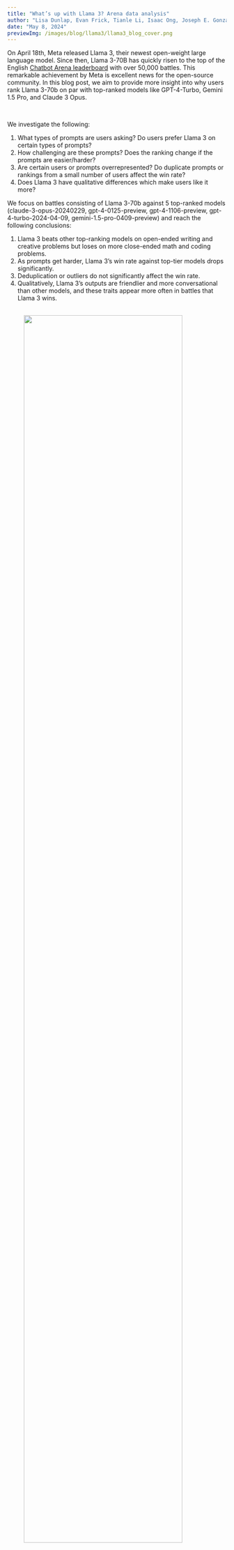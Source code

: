 ```yaml
---
title: "What’s up with Llama 3? Arena data analysis"
author: "Lisa Dunlap, Evan Frick, Tianle Li, Isaac Ong, Joseph E. Gonzalez, Wei-Lin Chiang"
date: "May 8, 2024"
previewImg: /images/blog/llama3/llama3_blog_cover.png
---
```


On April 18th, Meta released Llama 3, their newest open-weight large language model. Since then, Llama 3-70B has quickly risen to the top of the English [Chatbot Arena leaderboard](https://leaderboard.lmsys.org) with over 50,000 battles. This remarkable achievement by Meta is excellent news for the open-source community. In this blog post, we aim to provide more insight into why users rank Llama 3-70b on par with top-ranked models like GPT-4-Turbo, Gemini 1.5 Pro, and Claude 3 Opus.

<br />

We investigate the following:
1. What types of prompts are users asking? Do users prefer Llama 3 on certain types of prompts? 
2. How challenging are these prompts? Does the ranking change if the prompts are easier/harder?
3. Are certain users or prompts overrepresented? Do duplicate prompts or rankings from a small number of users affect the win rate?
4. Does Llama 3 have qualitative differences which make users like it more?

We focus on battles consisting of Llama 3-70b against 5 top-ranked models (claude-3-opus-20240229, gpt-4-0125-preview, gpt-4-1106-preview, gpt-4-turbo-2024-04-09, gemini-1.5-pro-0409-preview) and reach the following conclusions:
1. Llama 3 beats other top-ranking models on open-ended writing and creative problems but loses on more close-ended math and coding problems.
2. As prompts get harder, Llama 3’s win rate against top-tier models drops significantly.
3. Deduplication or outliers do not significantly affect the win rate.
4. Qualitatively, Llama 3’s outputs are friendlier and more conversational than other models, and these traits appear more often in battles that Llama 3 wins.

<br/>
<img src="/images/blog/llama3/topic_win_rate.png" style="display:block; margin-top: auto; margin-left: auto; margin-right: auto; margin-bottom: auto; width: 85%"></img>
<p style="color:gray; text-align: center;">Figure 1. Llama 3-70b's win rate (excluding ties) against top 5 models across prompt topics. * denotes that the category contains less than 50 battles.</p>



## Analyzing win rate across different types of prompts

**Topic Analysis.** We utilize an LLM labeler (Llama 3-70b) to categorize user prompts into a pre-established taxonomy of topics ([from Reka's paper](https://arxiv.org/pdf/2404.12387)) and visualize the win rate of Llama 3-70b against the other top models in Figure 1. We see that Llama 3’s win rate is highest for open-ended and creative tasks like brainstorming and writing, and lowest for more close-ended technical tasks like math and translation. Interestingly, Llama 3 achieves the highest win rate over data processing tasks which mainly consist of parsing and dataframe operations, but as this category has only 19 examples, this remains inconclusive. 

**Win Rate versus Prompt Difficulty.** We employ our [recently released pipeline](https://lmsys.org/blog/2024-04-19-arena-hard/) which scores the difficulty of prompts to determine how Llama 3 compares to the other top models as prompts get harder. We define a set of "hardness" criteria and use GPT-4-turbo to annotate each prompt from 0 to 7 to indicate how many of these criteria are satisfied (a higher score indicates a harder prompt). Our 7 criteria are:

<table style="width:100%; border-collapse: collapse; border: 1px solid black;">
  <tr style="background-color: black; color: white;">
    <!-- <th style="border: 1px solid black; padding: 10px; text-align: left;">7 Key "Hardness" Criteria</th> -->
  </tr>
  <tr>
    <td style="border: 1px solid black; padding: 10px; text-align: left;"><strong>1. Specificity:</strong> Does the prompt ask for a specific output?</td>
  </tr>
  <tr>
    <td style="border: 1px solid black; padding: 10px; text-align: left;"><strong>2. Domain Knowledge:</strong> Does the prompt cover one or more specific domains?</td>
  </tr>
  <tr>
    <td style="border: 1px solid black; padding: 10px; text-align: left;"><strong>3. Complexity:</strong> Does the prompt have multiple levels of reasoning, components, or variables?</td>
  </tr>
  <tr>
    <td style="border: 1px solid black; padding: 10px; text-align: left;"><strong>4. Problem-Solving:</strong> Does the prompt directly involve the AI to demonstrate active problem-solving skills?</td>
  </tr>
  <tr>
    <td style="border: 1px solid black; padding: 10px; text-align: left;"><strong>5. Creativity:</strong> Does the prompt involve a level of creativity in approaching the problem?</td>
  </tr>
  <tr>
    <td style="border: 1px solid black; padding: 10px; text-align: left;"><strong>6. Technical Accuracy:</strong> Does the prompt require technical accuracy in the response?</td>
  </tr>
  <tr>
    <td style="border: 1px solid black; padding: 10px; text-align: left;"><strong>7. Real-world Application:</strong> Does the prompt relate to real-world applications?</td>
  </tr>
</table>

We score 1000 battles against the top 3 models on the leaderboard and plot their win rates versus prompt score in Figure 2. We observe a significant drop in Llama 3's performance compared to the other top models, from a high 50% win rate to a low 40% win rate. We conclude that as more of these "hardness" criteria are met, Llama 3's win rate drop rapidly compared to other models. Note that these criteria may not be exhaustive, see [the blog](https://lmsys.org/blog/2024-04-19-arena-hard/) for further discussion.

<img src="/images/blog/llama3/winrate-over-criteria.png" style="display:block; margin-top: auto; margin-left: auto; margin-right: auto; margin-bottom: auto; width: 70%"></img>
<p style="color:gray; text-align: center;">Figure 2. Several top models' win rate against the strongest 6 models over the intervals of number of key criteria satisfied. *English battles between strongest models: llama-3-70b-chat, claude-3-opus-20240229, gpt-4-0125-preview, gpt-4-1106-preview, gpt-4-turbo-2024-04-09, gemini-1.5-pro-api-0409-preview.</p>

<img src="/images/blog/llama3/criteria_dist.png" style="display:block; margin-top: auto; margin-left: auto; margin-right: auto; margin-bottom: auto; width: 50%"></img>
<p style="color:gray; text-align: center;">Figure 3. The percentage of prompts with number of hardness criteria met in 3.5K sample of arena battles. We observe a significant portion of the battles are classified as hard (~27%).</p>

We can further analyze which types of prompts affect win rate by fitting a decision tree on the 7 binary columns representing if a given prompt has satisfied each of the criteria above. From this decision tree, we can segment prompts into criteria subsets such that Llama 3-70b-Instruct either performs very well or very poorly. The tree shown in Figure 4 shows us which subsets change the model’s win rate the most when conditioned on.

<img src="/images/blog/llama3/dtree.svg" style="display:block; margin-top: auto; margin-left: auto; margin-right: auto; margin-bottom: auto; width: 100%"></img>
<p style="color:gray; text-align: center;">Figure 4. Llama 3-70b-Instruct's win rate conditioned on hierarchical prompt criteria subsets as fitted using a standard decision tree algorithm.</p>

The first thing to notice is that “Specificity” is the root node of the tree, suggesting that this criteria most immediately divides Llama3-70b-Instruct’s performance into its strengths and weaknesses. It supports our initial findings above that Llama3-70b-Instruct is stronger on open-ended tasks rather than more closed-ended tasks. We can traverse further down the tree and see that Llama3-70b-Instruct is quite strong on open-ended creative questions (see the blue path), reaching around a 60% win-rate against these top models. Emperically, these types of questions are often writing and brainstorming style questions. For example two prompts where Llama-3-70B-Instruct won are: "Write the first chapter of a novel." and "Could you provide two story suggestions for children that promote altruism? ". On the other hand, following the orange path, we can notice that Llama3-70b-Instruct has a lower win-rate against top models when answering close-ended, non-real-world, reasoning-based questions. These questions are often logic puzzles and math word word problems. Two examples where Llama-3-70B-Instruct won are: "123x = -4x * 2 - 65" and "There are two ducks in front of a duck, two ducks behind a duck and a duck in the middle. How many ducks are there?"

## The effect of overrepresented prompts and judges

**Effect of duplicate prompts.** Using fuzzy string matching, we find that ~9% (6658/7327) of the user prompts in battles between Llama 3 and the other top models are duplicates, and show in Table 1 that deduplication does not significantly affect Llama 3's win rate. 

<style>
th {text-align: left, text-weight: bold}
td {text-align: left}
</style>


<br>
<p style="color:gray; text-align: center;">Table 1: Llama 3-70b battle stats.</p>
<table style="display: flex; justify-content: center;">
<tbody>
<tr>
<th>Model</th> <th># battles</th> <th># battles no tie</th> <th># battles (dedup, no tie)</th> <th>Llama 3 win rate</th> <th>Llama 3 win rate (dedup, no tie)</th>
</tr>
<tr>
<td>Claude 3 Opus</td> <td>1959</td> <td>1328</td> <td>1171</td> <td>51.28%</td> <td>51.58%</td>
</tr>
<tr>
<td>Gemini 1.5</td> <td>2413</td> <td>1620</td> <td>1437</td> <td>50.06%</td> <td>49.48%</td>
</tr>
<tr>
<td>GPT-4 0125</td> <td>1271</td> <td>881</td> <td>779</td> <td>48.58%</td> <td>49.04%</td>
</tr>
<tr>
<td>GPT-4 1106</td> <td>526</td> <td>349</td> <td>307</td> <td>50.72%</td> <td>52.12%</td>
</tr>
<tr>
<td>GPT-4-Turbo</td> <td>2097</td> <td>1437</td> <td>1287</td> <td>47.74%</td> <td>47.73%</td>
</tr>
</tbody>
</table>


**User analysis.** First we consider some basic user statistics in Table 2 to check that judging behavior is similar between Claude-3-Opus-20240229 and Llama 3-70B-Instruct.

<br>
<p style="color:gray; text-align: center;">Table 2. Detailed Engagement Metrics for LLMs (Timeframe: April 24 - May 1, 2023). The latest and detailed version <a href="https://huggingface.co/spaces/lmsys/chatbot-arena-leaderboard" target="_blank">here</a>.</p>
<table style="display: flex; justify-content: center;">
<tbody>
<tr>
<th>Model</th> <th>Battles</th> <th>Unique Judges</th> <th>Mean Votes per Judge</th> <th>Median Votes per Judge</th> <th>Max Votes per Judge</th>
</tr>
<tr>
<td>Llama 3-70B-Instruct</td> <td>12,719</td> <td>7,591</td> <td>1.68</td> <td>1</td> <td>65</td>
</tr>
<tr>
<td>Claude-3-Opus-20240229</td> <td>68,656</td> <td>48,570</td> <td>1.41</td> <td>1</td> <td>73</td>
</tr>
<tr>
<td>All Models All Time</td> <td>749,205</td> <td>316,372</td> <td>2.37</td> <td>1</td> <td>591</td>
</tr>
</tbody>
</table>


In order to limit the impact of users that vote many times, we can take the mean of each judge’s win rate, thereby bounding the impact of each individual judge. In this case, we find that this stratified win rate shown in Table 3 is still very similar to the original win rate, suggesting that very active judges are not skewing the result.


<br>
<p style="color:gray; text-align: center;">Table 3. Model Win Rates (Timeframe: April 24 - May 1, 2023). The latest and detailed version <a href="https://huggingface.co/spaces/lmsys/chatbot-arena-leaderboard" target="_blank">here</a>. Note that ties are counted as 0.5, with wins and losses as 1 and 0, respectively.</p>
<table style="display: flex; justify-content: center;">
<tbody>
<tr>
<th>Model</th> <th>Win rate</th> <th>Stratified Win Rate</th>
</tr>
<tr>
<td>Llama 3-70B-Instruct</td> <td>0.541</td> <td>0.543</td>
</tr>
<tr>
<td>Claude-3-Opus-20240229</td> <td>0.619</td> <td>0.621</td>
</tr>
</tbody>
</table>

**Qualitative differences between Llama 3 outputs versus other models.** From qualitative analysis of outputs between Llama 3 and other models, we observe that Llama 3 outputs are often more excited, positive, conversational, and friendly than other models.

**Measuring sentiment.** To measure excitement, we assign a binary label to each output based on the presence of an exclamation point. For positivity, friendliness, and conversationality, we use GPT-3.5 as a judge to rate each output on a scale of 1-5. In a given battle, Llama 3's outputs are labeled as more excited, positive, conversational, or friendly if their score is higher than the opponent's. Figure 5 displays the distribution of these qualities across models, revealing that Llama 3's outputs generally exhibit higher levels of excitement, positivity, friendliness, and conversationality as compared to their opponents.

<img src="/images/blog/llama3/llama_sentiment_distribution.png" style="display:block; margin-top: auto; margin-left: auto; margin-right: auto; margin-bottom: auto; width: 85%"></img>
<p style="color:gray; text-align: center;">Figure 5: Proportion of arena prompts where Llama 3 is more positive/friendly/conversational/exclamatory than its opponent.</p>

**Is sentiment related to win rate?** Figure 6 compares the sentiment qualities of Llama 3's outputs in battles it wins versus those it loses. We see that all traits appear more in winning battles and less in losing battles, but this difference is relatively small, especially for positivity and friendliness. This suggests that while these traits might play a role in competitive success, their influence requires further exploration for more definitive insights.

<img src="/images/blog/llama3/sentiment_win_rate.png" style="display:block; margin-top: auto; margin-left: auto; margin-right: auto; margin-bottom: auto; width: 85%"></img>
<p style="color:gray; text-align: center;">Figure 6: Llama 3's sentiment versus its win rate when Llama 3 is more positive/friendly/conversational/exclamatory than its opponent.</p>

## Conclusion
From the beginning, our mission has been to advance LLM development and understanding. While in the past we have focused on high-level ranking and benchmark design, moving forward, we hope to extend the analysis here and conduct more in-depth analysis into changes in human preference as well as model behavior.  


## Acknowledgment
We thank Matei Zaharia and Ion Stoica for their valuable feedback.

## Citation
```
@misc{llama3arena2024,
    title = {What’s up with Llama 3? Arena data analysis},
    url = {https://lmsys.org/blog/2024-05-08-llama3/},
    author = {Lisa Dunlap, Evan Frick, Tianle Li, Isaac Ong, Joseph E. Gonzalez, Wei-Lin Chiang},
    month = {May},
    year = {2024}
}
```

## Qualitative examples
**Prompt:** What is entropy? Explain using only words that start by a or t

**Llama-70b-Instruct:** What an intriguing inquiry!

Alright, Adept Thinker, here's an attempt to articulate the abstract abstraction of entropy using only words that start with A or T:

"Astonishingly, the tendency to array things in an orderly arrangement tends to topple, allowing anomalous atoms to transition towards tumultuous, aimless arrangements. This transformation tends to accelerate, augmenting the amount of apparent arbitrariness. As a result, the aggregate arrangement assumes an attitude of advanced ambiguity, making it arduous to accurately anticipate the trajectory of attending atoms."

There you have it, an all-A-and-T explanation of entropy!

**GPT-4-Turbo:** Entropy, abstractly articulated, always alludes to a thermodynamic theory, attributing attributes typically tied to the transformation, transfer, or turmoil within thermodynamic systems. Technically, this term tackles the tendency to transition from an arranged state to a tangled, tumultuous state. Theoretically, entropy assesses the amount attainable arrangements accessible at a thermodynamic level. Thus, through time, systems tend toward these tangled states, termed "thermodynamic equilibrium." This transformation typifies the arrow of time, tracing transitions toward total disorder.

**Winner:** Llama 3


---

**Prompt:** What is this called you are right until you are proven wrong

**Llama 3-70b-Instruct:** You're referring to a common phenomenon!

What you're describing is often called "Presumption of innocence until proven guilty" or simply "Presumption of innocence." This concept is a fundamental principle in many legal systems, (including criminal law and ethics) that assumes a person is innocent until they are proven guilty beyond a reasonable doubt.

However, if we broaden the context to include everyday conversations and debates, this phenomenon can also be referred to as:

1. Appeal to ignorance: The assumption that a statement is true simply because it has not been proven false.
2. Burden of proof: The idea that someone making a claim must provide evidence to support it, and until they do, the claim is not accepted as true.
3. Skepticism: A healthy dose of doubt or prompting of a claim until sufficient evidence is provided to support it.

In general, it's essential to approach claims and arguments with a critical and open-minded perspective, recognizing that assumptions can be wrong until proven right, and that evidence and reasoning are necessary to support a claim.

**Claude-3-Opus:** The concept you are referring to is known as the "null hypothesis" or "presumption of innocence." 

In scientific research, the null hypothesis is the default assumption that there is no relationship or effect between the variables being studied. Researchers aim to reject the null hypothesis by providing evidence supporting their alternative hypothesis. Until sufficient evidence is presented, the null hypothesis is presumed to be true.

In the legal context, the presumption of innocence is a fundamental principle stating that a person accused of a crime is considered innocent until proven guilty in a court of law. The burden of proof lies with the prosecution to establish guilt beyond a reasonable doubt.

Both concepts share the idea that a claim or accusation is initially assumed to be false or unsupported until sufficient evidence is provided to prove otherwise. This approach helps to prevent unjustified assertions and encourages rigorous evidence-based reasoning.

**Winner:** Claude-3-Opus
